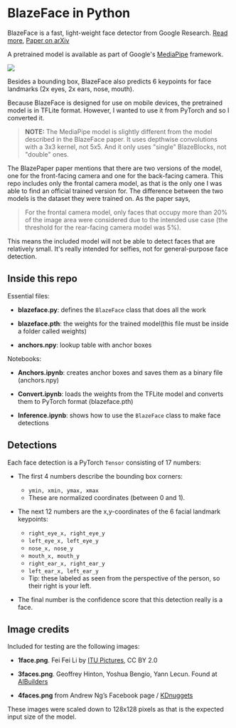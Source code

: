 # BlazeFace in Python

BlazeFace is a fast, light-weight face detector from Google Research. [Read more](https://sites.google.com/view/perception-cv4arvr/blazeface), [Paper on arXiv](https://arxiv.org/abs/1907.05047)

A pretrained model is available as part of Google's [MediaPipe](https://github.com/google/mediapipe/blob/master/mediapipe/docs/face_detection_mobile_gpu.md) framework.

![](https://raw.githubusercontent.com/google/mediapipe/master/mediapipe/docs/images/realtime_face_detection.gif)

Besides a bounding box, BlazeFace also predicts 6 keypoints for face landmarks (2x eyes, 2x ears, nose, mouth).

Because BlazeFace is designed for use on mobile devices, the pretrained model is in TFLite format. However, I wanted to use it from PyTorch and so I converted it.

> **NOTE:** The MediaPipe model is slightly different from the model described in the BlazeFace paper. It uses depthwise convolutions with a 3x3 kernel, not 5x5. And it only uses "single" BlazeBlocks, not "double" ones.

The BlazePaper paper mentions that there are two versions of the model, one for the front-facing camera and one for the back-facing camera. This repo includes only the frontal camera model, as that is the only one I was able to find an official trained version for. The difference between the two models is the dataset they were trained on. As the paper says,

> For the frontal camera model, only faces that occupy more than 20% of the image area were considered due to the intended use case (the threshold for the rear-facing camera model was 5%).

This means the included model will not be able to detect faces that are relatively small. It's really intended for selfies, not for general-purpose face detection.

## Inside this repo

Essential files:

- **blazeface.py**: defines the `BlazeFace` class that does all the work

- **blazeface.pth**: the weights for the trained model(this file must be inside a folder called weights)

- **anchors.npy**: lookup table with anchor boxes

Notebooks:

- **Anchors.ipynb**: creates anchor boxes and saves them as a binary file (anchors.npy)

- **Convert.ipynb**: loads the weights from the TFLite model and converts them to PyTorch format (blazeface.pth)

- **Inference.ipynb**: shows how to use the `BlazeFace` class to make face detections

## Detections

Each face detection is a PyTorch `Tensor` consisting of 17 numbers:

- The first 4 numbers describe the bounding box corners: 
    - `ymin, xmin, ymax, xmax`
    - These are normalized coordinates (between 0 and 1).

- The next 12 numbers are the x,y-coordinates of the 6 facial landmark keypoints:
    - `right_eye_x, right_eye_y`
    - `left_eye_x, left_eye_y`
    - `nose_x, nose_y`
    - `mouth_x, mouth_y`
    - `right_ear_x, right_ear_y`
    - `left_ear_x, left_ear_y`
    - Tip: these labeled as seen from the perspective of the person, so their right is your left.

- The final number is the confidence score that this detection really is a face.

## Image credits

Included for testing are the following images:

- **1face.png**. Fei Fei Li by [ITU Pictures](https://www.flickr.com/photos/itupictures/35011409612/), CC BY 2.0

- **3faces.png**. Geoffrey Hinton, Yoshua Bengio, Yann Lecun. Found at [AIBuilders](https://aibuilders.ai/le-prix-turing-recompense-trois-pionniers-de-lintelligence-artificielle-yann-lecun-yoshua-bengio-et-geoffrey-hinton/)

- **4faces.png** from Andrew Ng’s Facebook page / [KDnuggets](https://www.kdnuggets.com/2015/03/talking-machine-deep-learning-gurus-p1.html)

These images were scaled down to 128x128 pixels as that is the expected input size of the model.
